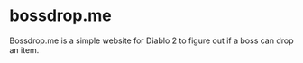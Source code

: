 # bossdrop.me

Bossdrop.me is a simple website for Diablo 2 to figure out if a boss can drop an item.
